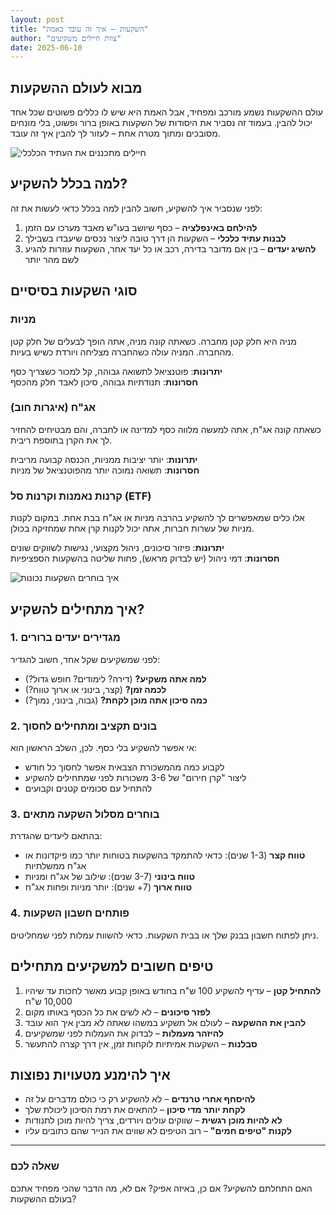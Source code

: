 ```yaml
---
layout: post
title: "השקעות – איך זה עובד באמת"
author: "צוות חיילים משקיעים"
date: 2025-06-10
---
```


## מבוא לעולם ההשקעות

עולם ההשקעות נשמע מורכב ומפחיד, אבל האמת היא שיש לו כללים פשוטים שכל אחד יכול להבין. בעמוד זה נסביר את היסודות של השקעות באופן ברור ופשוט, בלי מונחים מסובכים ומתוך מטרה אחת – לעזור לך להבין איך זה עובד.

![חיילים מתכננים את העתיד הכלכלי](https://placehold.co/800x400/1e293b/FFFFFF?text=השקעות+לחיילים)

## למה בכלל להשקיע?

לפני שנסביר איך להשקיע, חשוב להבין למה בכלל כדאי לעשות את זה:

1. **להילחם באינפלציה** – כסף שיושב בעו"ש מאבד מערכו עם הזמן
2. **לבנות עתיד כלכלי** – השקעות הן דרך טובה ליצור נכסים שיעבדו בשבילך
3. **להשיג יעדים** – בין אם מדובר בדירה, רכב או כל יעד אחר, השקעות עוזרות להגיע לשם מהר יותר

## סוגי השקעות בסיסיים

### מניות
מניה היא חלק קטן מחברה. כשאתה קונה מניה, אתה הופך לבעלים של חלק קטן מהחברה. המניה עולה כשהחברה מצליחה ויורדת כשיש בעיות.

**יתרונות**: פוטנציאל לתשואה גבוהה, קל למכור כשצריך כסף  
**חסרונות**: תנודתיות גבוהה, סיכון לאבד חלק מהכסף

### אג"ח (איגרות חוב)
כשאתה קונה אג"ח, אתה למעשה מלווה כסף למדינה או לחברה, והם מבטיחים להחזיר לך את הקרן בתוספת ריבית.

**יתרונות**: יותר יציבות ממניות, הכנסה קבועה מריבית  
**חסרונות**: תשואה נמוכה יותר מהפוטנציאל של מניות

### קרנות נאמנות וקרנות סל (ETF)
אלו כלים שמאפשרים לך להשקיע בהרבה מניות או אג"ח בבת אחת. במקום לקנות מניות של עשרות חברות, אתה יכול לקנות קרן אחת שמחזיקה בכולן.

**יתרונות**: פיזור סיכונים, ניהול מקצועי, נגישות לשווקים שונים  
**חסרונות**: דמי ניהול (יש לבדוק מראש), פחות שליטה בהשקעות הספציפיות

![איך בוחרים השקעות נכונות](https://placehold.co/800x400/1e293b/FFFFFF?text=השקעות+מול+סיכון)

## איך מתחילים להשקיע?

### 1. מגדירים יעדים ברורים
לפני שמשקיעים שקל אחד, חשוב להגדיר:
- **למה אתה משקיע?** (דירה? לימודים? חופש גדול?)
- **לכמה זמן?** (קצר, בינוני או ארוך טווח?)
- **כמה סיכון אתה מוכן לקחת?** (גבוה, בינוני, נמוך?)

### 2. בונים תקציב ומתחילים לחסוך
אי אפשר להשקיע בלי כסף. לכן, השלב הראשון הוא:
- לקבוע כמה מהמשכורת הצבאית אפשר לחסוך כל חודש
- ליצור "קרן חירום" של 3-6 משכורות לפני שמתחילים להשקיע
- להתחיל עם סכומים קטנים וקבועים

### 3. בוחרים מסלול השקעה מתאים
בהתאם ליעדים שהגדרת:
- **טווח קצר** (1-3 שנים): כדאי להתמקד בהשקעות בטוחות יותר כמו פיקדונות או אג"ח ממשלתיות
- **טווח בינוני** (3-7 שנים): שילוב של אג"ח ומניות
- **טווח ארוך** (7+ שנים): יותר מניות ופחות אג"ח

### 4. פותחים חשבון השקעות
ניתן לפתוח חשבון בבנק שלך או בבית השקעות. כדאי להשוות עמלות לפני שמחליטים.

## טיפים חשובים למשקיעים מתחילים

1. **להתחיל קטן** – עדיף להשקיע 100 ש"ח בחודש באופן קבוע מאשר לחכות עד שיהיו 10,000 ש"ח
2. **לפזר סיכונים** – לא לשים את כל הכסף באותו מקום
3. **להבין את ההשקעה** – לעולם אל תשקיע במשהו שאתה לא מבין איך הוא עובד
4. **להיזהר מעמלות** – לבדוק את העמלות לפני שמשקיעים
5. **סבלנות** – השקעות אמיתיות לוקחות זמן, אין דרך קצרה להתעשר

## איך להימנע מטעויות נפוצות

- **להיסחף אחרי טרנדים** – לא להשקיע רק כי כולם מדברים על זה
- **לקחת יותר מדי סיכון** – להתאים את רמת הסיכון ליכולת שלך
- **לא להיות מוכן רגשית** – שווקים עולים ויורדים, צריך להיות מוכן לתנודות
- **לקנות "טיפים חמים"** – רוב הטיפים לא שווים את הנייר שהם כתובים עליו

---
### שאלה לכם

האם התחלתם להשקיע? אם כן, באיזה אפיק? אם לא, מה הדבר שהכי מפחיד אתכם בעולם ההשקעות?